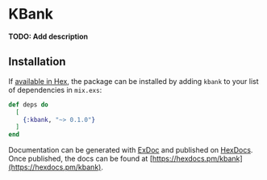 # KBank

**TODO: Add description**

## Installation

If [available in Hex](https://hex.pm/docs/publish), the package can be installed
by adding `kbank` to your list of dependencies in `mix.exs`:

```elixir
def deps do
  [
    {:kbank, "~> 0.1.0"}
  ]
end
```

Documentation can be generated with [ExDoc](https://github.com/elixir-lang/ex_doc)
and published on [HexDocs](https://hexdocs.pm). Once published, the docs can
be found at [https://hexdocs.pm/kbank](https://hexdocs.pm/kbank).

